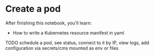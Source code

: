 Create a pod
============

After finishing this notebook, you'll learn:
* How to write a Kubernetes resource manifest in yaml

TODO schedule a pod, see status, connect to it by IP, view logs, add configuration via secrets/cms mounted as env or files

